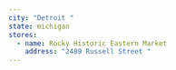 ```yaml
---
city: "Detroit "
state: michigan
stores:
  - name: Rocky Historic Eastern Market
    address: "2489 Russell Street "
---
```

